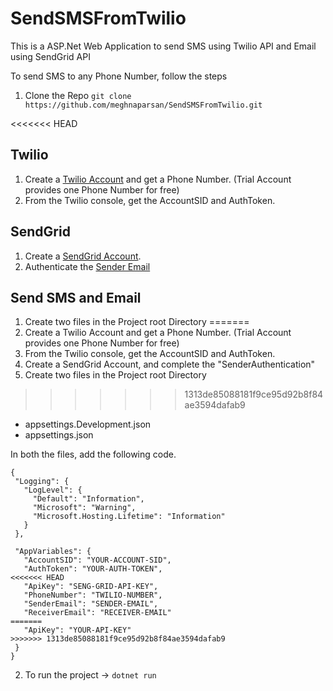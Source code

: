 # SendSMSFromTwilio
This is a ASP.Net Web Application to send SMS using Twilio API and Email using SendGrid API

To send SMS to any Phone Number, follow the steps

1) Clone the Repo
`git clone https://github.com/meghnaparsan/SendSMSFromTwilio.git`

<<<<<<< HEAD
## Twilio
1) Create a [Twilio Account](https://www.twilio.com/console) and get a Phone Number. (Trial Account provides one Phone Number for free)
2) From the Twilio console, get the AccountSID and AuthToken.

## SendGrid
1) Create a [SendGrid Account](https://app.sendgrid.com/).
2) Authenticate the [Sender Email](https://app.sendgrid.com/settings/sender_auth)

## Send SMS and Email
1) Create two files in the Project root Directory
=======
2) Create a Twilio Account and get a Phone Number. (Trial Account provides one Phone Number for free)
3) From the Twilio console, get the AccountSID and AuthToken.
4) Create a SendGrid Account, and complete the "SenderAuthentication"
5) Create two files in the Project root Directory
>>>>>>> 1313de85088181f9ce95d92b8f84ae3594dafab9
  - appsettings.Development.json
  - appsettings.json
  
 In both the files, add the following code.
 ```
 {
  "Logging": {
    "LogLevel": {
      "Default": "Information",
      "Microsoft": "Warning",
      "Microsoft.Hosting.Lifetime": "Information"
    }
  },

  "AppVariables": {
    "AccountSID": "YOUR-ACCOUNT-SID",
    "AuthToken": "YOUR-AUTH-TOKEN",
<<<<<<< HEAD
    "ApiKey": "SENG-GRID-API-KEY",
    "PhoneNumber": "TWILIO-NUMBER",
    "SenderEmail": "SENDER-EMAIL",
    "ReceiverEmail": "RECEIVER-EMAIL"
=======
    "ApiKey": "YOUR-API-KEY" 
>>>>>>> 1313de85088181f9ce95d92b8f84ae3594dafab9
  }
}
 ```
 
 2) To run the project -> `dotnet run`
